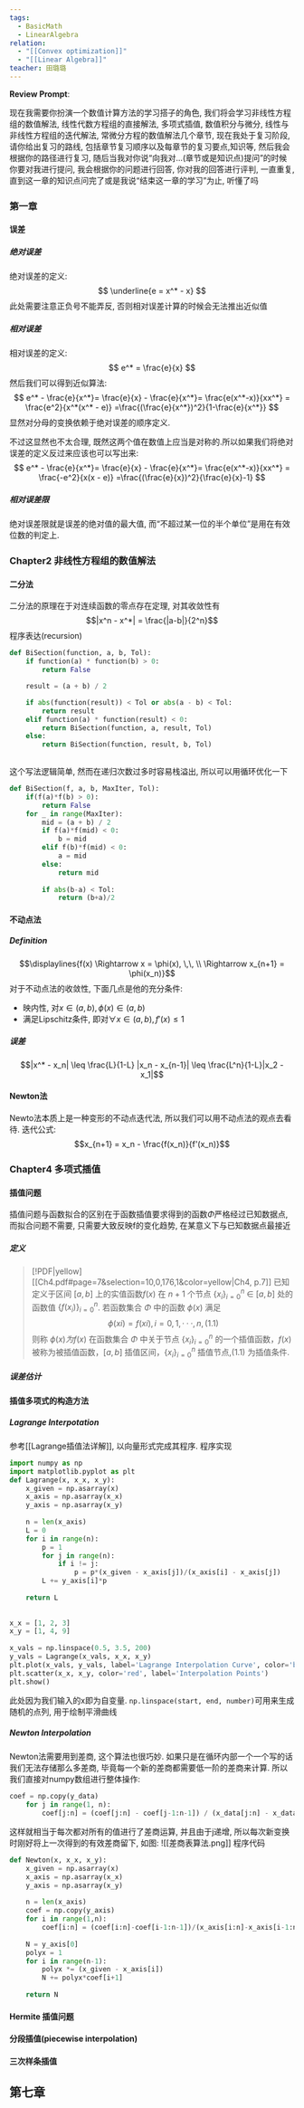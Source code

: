 ```yaml
---
tags:
  - BasicMath
  - LinearAlgebra
relation:
  - "[[Convex optimization]]"
  - "[[Linear Algebra]]"
teacher: 田璐璐
---
```

**Review Prompt**:

现在我需要你扮演一个数值计算方法的学习搭子的角色, 我们将会学习非线性方程组的数值解法, 线性代数方程组的直接解法, 多项式插值, 数值积分与微分, 线性与非线性方程组的迭代解法, 常微分方程的数值解法几个章节, 现在我处于复习阶段, 请你给出复习的路线, 包括章节复习顺序以及每章节的复习要点,知识等, 然后我会根据你的路径进行复习, 随后当我对你说“向我对...(章节或是知识点)提问”的时候你要对我进行提问, 我会根据你的问题进行回答, 你对我的回答进行评判, 一直重复, 直到这一章的知识点问完了或是我说“结束这一章的学习”为止, 听懂了吗

### 第一章

#### 误差

##### 绝对误差

绝对误差的定义:
$$
\underline{e = x^* - x}
$$
此处需要注意正负号不能弄反, 否则相对误差计算的时候会无法推出近似值

##### 相对误差

相对误差的定义:
$$
e^* = \frac{e}{x}
$$
然后我们可以得到近似算法:
$$
e^* - \frac{e}{x^*}= \frac{e}{x} - \frac{e}{x^*}= \frac{e(x^*-x)}{xx^*} = \frac{e^2}{x^*(x^* - e)} =\frac{(\frac{e}{x^*})^2}{1-\frac{e}{x^*}}
$$
显然对分母的变换依赖于绝对误差的顺序定义.

不过这显然也不太合理, 既然这两个值在数值上应当是对称的.所以如果我们将绝对误差的定义反过来应该也可以写出来:
$$
e^* - \frac{e}{x^*}= \frac{e}{x} - \frac{e}{x^*}= \frac{e(x^*-x)}{xx^*} = \frac{-e^2}{x(x - e)} =\frac{(\frac{e}{x})^2}{\frac{e}{x}-1}
$$


##### 相对误差限

绝对误差限就是误差的绝对值的最大值, 而“不超过某一位的半个单位”是用在有效位数的判定上.

### Chapter2 非线性方程组的数值解法
#### 二分法
  二分法的原理在于对连续函数的零点存在定理, 对其收敛性有$$|x^n - x^*| = \frac{|a-b|}{2^n}$$
程序表达(recursion)
```python
def BiSection(function, a, b, Tol):
    if function(a) * function(b) > 0:
        return False  

    result = (a + b) / 2

    if abs(function(result)) < Tol or abs(a - b) < Tol:
        return result
    elif function(a) * function(result) < 0:
        return BiSection(function, a, result, Tol)
    else:
        return BiSection(function, result, b, Tol)
	
```
这个写法逻辑简单, 然而在递归次数过多时容易栈溢出, 所以可以用循环优化一下
```python
def BiSection(f, a, b, MaxIter, Tol):  
    if(f(a)*f(b) > 0):  
        return False  
    for _ in range(MaxIter):  
        mid = (a + b) / 2  
        if f(a)*f(mid) < 0:  
            b = mid  
        elif f(b)*f(mid) < 0:  
            a = mid  
        else:  
            return mid  
  
        if abs(b-a) < Tol:  
            return (b+a)/2
```
#### 不动点法
##### Definition
$$\displaylines{f(x) \Rightarrow x = \phi(x), \,\, \\ \Rightarrow x_{n+1} = \phi(x_n)}$$
对于不动点法的收敛性, 下面几点是他的充分条件:
- 映内性, 对$x \in (a, b), \phi(x) \in (a,b)$ 
- 满足Lipschitz条件, 即对$\forall x \in (a,b), f'(x) \leq 1$

##### 误差
$$|x^* - x_n| \leq \frac{L}{1-L} |x_n - x_{n-1}| \leq \frac{L^n}{1-L}|x_2 - x_1|$$


#### Newton法
Newto法本质上是一种变形的不动点迭代法, 所以我们可以用不动点法的观点去看待. 
迭代公式:$$x_{n+1} = x_n -  \frac{f(x_n)}{f'(x_n)}$$


### Chapter4 多项式插值

#### 插值问题

插值问题与函数拟合的区别在于函数插值要求得到的函数$\Phi$严格经过已知数据点, 而拟合问题不需要, 只需要大致反映f的变化趋势, 在某意义下与已知数据点最接近

##### 定义
> [!PDF|yellow] [[Ch4.pdf#page=7&selection=10,0,176,1&color=yellow|Ch4, p.7]]
 > 已知定义于区间 $[a, b]$ 上的实值函数$f (x)$ 在 $n + 1$ 个节点 ${\{x_i \}}_{i = 0}^n$ ∈ $[a, b]$ 处的函数值 ${\{f(x_i) \}}_{i = 0}^n$. 若函数集合 $Φ$ 中的函数 $ϕ(x)$ 满足 $$ϕ(xi ) = f (xi ), i = 0, 1, · · · , n,(1.1)$$ 则称 $ϕ(x) 为 f (x)$ 在函数集合 $Φ$ 中关于节点 ${\{x_i \}}_{i = 0}^n$ 的一个插值函数，$f (x)$ 被称为被插值函数，$[a, b]$ 插值区间，${\{x_i \}}_{i = 0}^n$ 插值节点,$(1.1)$ 为插值条件.

##### 误差估计



#### 插值多项式的构造方法
##### Lagrange Interpotation
参考[[Lagrange插值法详解]], 以向量形式完成其程序.
程序实现
```python
import numpy as np  
import matplotlib.pyplot as plt  
def Lagrange(x, x_x, x_y):  
    x_given = np.asarray(x)  
    x_axis = np.asarray(x_x)  
    y_axis = np.asarray(x_y)  
  
    n = len(x_axis)  
    L = 0  
    for i in range(n):  
        p = 1  
        for j in range(n):  
            if i != j:  
                p = p*(x_given - x_axis[j])/(x_axis[i] - x_axis[j])  
        L += y_axis[i]*p  
  
    return L  
  
  
x_x = [1, 2, 3]  
x_y = [1, 4, 9]  
  
x_vals = np.linspace(0.5, 3.5, 200)  
y_vals = Lagrange(x_vals, x_x, x_y)  
plt.plot(x_vals, y_vals, label='Lagrange Interpolation Curve', color='blue')  
plt.scatter(x_x, x_y, color='red', label='Interpolation Points')  
plt.show()
```

此处因为我们输入的x即为自变量. `np.linspace(start, end, number)`可用来生成随机的点列, 用于绘制平滑曲线

##### Newton Interpolation
Newton法需要用到差商, 这个算法也很巧妙. 如果只是在循环内部一个一个写的话我们无法存储那么多差商, 毕竟每一个新的差商都需要低一阶的差商来计算. 所以我们直接对numpy数组进行整体操作:
```python
coef = np.copy(y_data)
    for j in range(1, n):
        coef[j:n] = (coef[j:n] - coef[j-1:n-1]) / (x_data[j:n] - x_data[0:n-j])
```
这样就相当于每次都对所有的值进行了差商运算, 并且由于j递增, 所以每次新变换时刚好将上一次得到的有效差商留下, 如图:
![[差商表算法.png]]
程序代码
```python
def Newton(x, x_x, x_y):  
    x_given = np.asarray(x)  
    x_axis = np.asarray(x_x)  
    y_axis = np.asarray(x_y)  
  
    n = len(x_axis)  
    coef = np.copy(y_axis)  
    for i in range(1,n):  
        coef[i:n] = (coef[i:n]-coef[i-1:n-1])/(x_axis[i:n]-x_axis[i-1:n-1])  
  
    N = y_axis[0]  
    polyx = 1  
    for i in range(n-1):  
        polyx *= (x_given - x_axis[i])  
        N += polyx*coef[i+1]  
  
    return N
```


#### Hermite 插值问题
#### 分段插值(piecewise interpolation)
#### 三次样条插值



## 第七章
